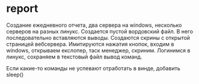 # report

Создание ежедневного отчета, два сервера на windows, несколько серверов на разных линукс.
Создается пустой вордовский файл. В него последовательно вставляются выводы.
Создаются скрины с открытой страницей вебсервера.
Имитируются нажатия кнопок, входим в windows, открываем екслопер, таск менеджер, скриним.
Логинимся в линукс, сохраняем в текстовый файл вывод команд.

Если какие-то команды не успевают отработать в винде, добавить sleep()

